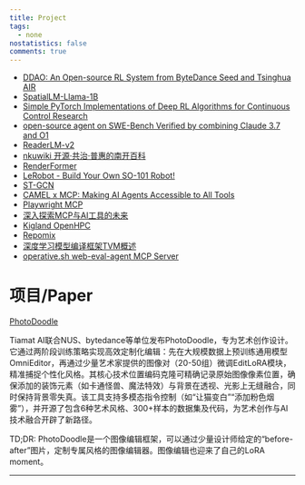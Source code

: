 ```yaml
---
title: Project
tags:
  - none
nostatistics: false
comments: true
---
```


- [DDAO: An Open-source RL System from ByteDance Seed and Tsinghua AIR](https://github.com/BytedTsinghua-SIA/DAPO)
- [SpatialLM-Llama-1B](https://huggingface.co/manycore-research/SpatialLM-Llama-1B)
- [Simple PyTorch Implementations of Deep RL Algorithms for Continuous Control Research](  https://github.com/jakegrigsby/deep_control)
- [open-source agent on SWE-Bench Verified by combining Claude 3.7 and O1](https://www.augmentcode.com/blog/1-open-source-agent-on-swe-bench-verified-by-combining-claude-3-7-and-o1)
- [ReaderLM-v2](https://huggingface.co/jinaai/ReaderLM-v2)
- [nkuwiki 开源·共治·普惠的南开百科](https://github.com/NKU-WIKI/nkuwiki)
- [RenderFormer](https://microsoft.github.io/renderformer/)
- [LeRobot - Build Your Own SO-101 Robot!](https://github.com/huggingface/lerobot?utm_source=chatgpt.com)
- [ST-GCN](https://github.com/eoeair/ST-GCN)
- [CAMEL x MCP: Making AI Agents Accessible to All Tools](https://www.camel-ai.org/blogs/camel-mcp-servers-model-context-protocol-ai-agents)
- [Playwright MCP ](https://github.com/microsoft/playwright-mcp)
- [深入探索MCP与AI工具的未来](https://refly.ai/share/code/cod-bwzrjbolmiq50wufehu7eas2)
- [Kigland OpenHPC](https://github.com/kigland/HPC-Scheduler)
- [Repomix](https://github.com/yamadashy/repomix)
- [深度学习模型编译框架TVM概述](https://zhuanlan.zhihu.com/p/353660224?share_code=uTIfzrpKMqn9&utm_psn=1901703895547376596)
- [operative.sh web-eval-agent MCP Server](https://github.com/Operative-Sh/web-eval-agent)

# 项目/Paper

[PhotoDoodle](https://github.com/showlab/PhotoDoodle)

Tiamat AI联合NUS、bytedance等单位发布PhotoDoodle，专为艺术创作设计。它通过两阶段训练策略实现高效定制化编辑：先在大规模数据上预训练通用模型OmniEditor，再通过少量艺术家提供的图像对（20-50组）微调EditLoRA模块，精准捕捉个性化风格。其核心技术位置编码克隆可精确记录原始图像像素位置，确保添加的装饰元素（如卡通怪兽、魔法特效）与背景在透视、光影上无缝融合，同时保持背景零失真。该工具支持多模态指令控制（如“让猫变白”“添加粉色烟雾”），并开源了包含6种艺术风格、300+样本的数据集及代码，为艺术创作与AI技术融合开辟了新路径。

TD;DR: PhotoDoodle是一个图像编辑框架，可以通过少量设计师给定的“before-after”图片，定制专属风格的图像编辑器。图像编辑也迎来了自己的LoRA moment。

---